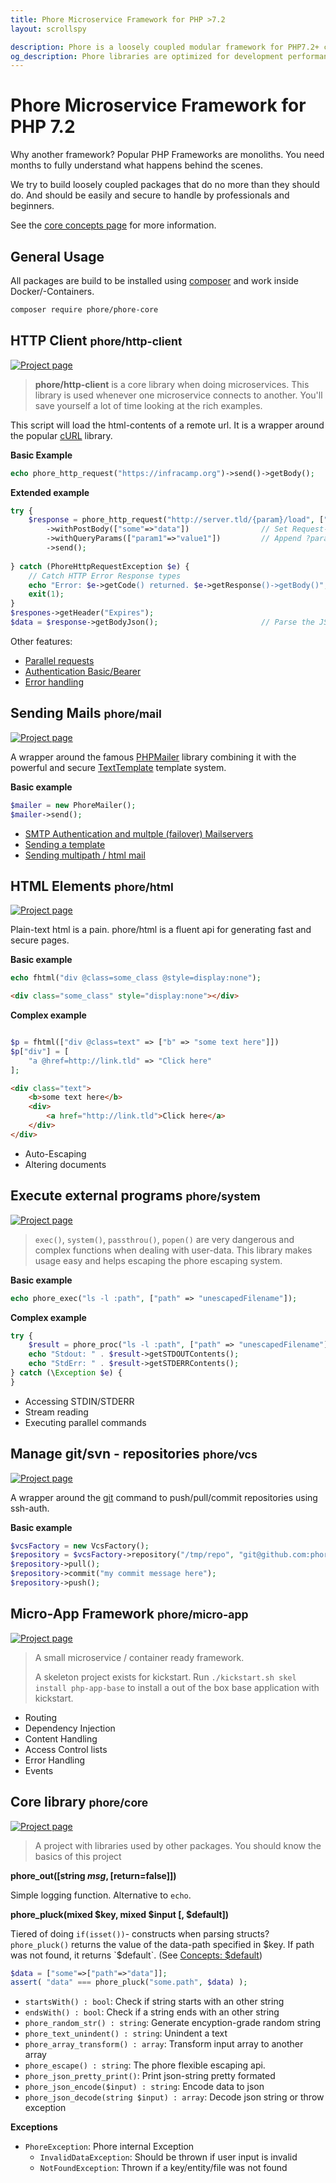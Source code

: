 ```yaml
---
title: Phore Microservice Framework for PHP >7.2
layout: scrollspy

description: Phore is a loosely coupled modular framework for PHP7.2+ cloud-based microservice applications. Librarys have few dependencies and can installed using composer.
og_description: Phore libraries are optimized for development performance, a steep learning-curve and security in highly scalable cluster configurations for IoT and BigData setups.
---
```


<script type="application/ld+json">
{
  "@context": "https://schema.org",
  "@type": "BreadcrumbList",
  "itemListElement": [{
    "@type": "ListItem",
    "position": 1,
    "name": "Infracamp.org",
    "item": "https://infracamp.org/"
  },
  {
      "@type": "ListItem",
      "position": 2,
      "name": "Phore Framework",
      "item": "https://infracamp.org/phore/"
    }]
}
</script>

<script type="application/ld+json">
{
  "@context": "https://schema.org",
  "@type": "FAQPage",
  "mainEntity": [{
    "@type": "Question",
    "name": "What is kickstart.sh?",
    "acceptedAnswer": {
      "@type": "Answer",
      "text": "kickstart.sh is a bash script reading information about the container to start from .kick.yml and executing docker run with the correct parameters."
    }
  }, {
    "@type": "Question",
    "name": "What are kickstart flavor containers?",
    "acceptedAnswer": {
      "@type": "Answer",
      "text": "Flavor containers are intermediate containers. They provide preinstalled enviromnents but it is no application yet inside. Flavors are normally referred to in the from-section of .kick.yml and Dockerfile."
    }
  }, {
    "@type": "Question",
    "name": "What is Phore?",
    "acceptedAnswer": {
      "@type": "Answer",
      "text": "Phore is a set of PHP7.2+ libraries designed to support development of highly scalable microservices."
    }
  }]
  }
</script>

# Phore Microservice Framework for PHP 7.2

Why another framework? Popular PHP Frameworks are monoliths. You need months to
fully understand what happens behind the scenes.

We try to build loosely coupled packages that do no more than they should do.
And should be easily and secure to handle by professionals and beginners.

See the [core concepts page](concepts) for more information.

## General Usage

All packages are build to be installed using [composer](http://getcomposer.org) and
work inside Docker/-Containers.

```bash
composer require phore/phore-core
```

## HTTP Client <small>phore/http-client</small>

[![Project page](https://img.shields.io/badge/info-readme-blue.svg)](https://github.com/phore/phore-http-client)

> **phore/http-client** is a core library when doing microservices. This library
> is used whenever one microservice connects to another. You'll save yourself a lot
> of time looking at the rich examples.

This script will load the html-contents of a remote url. It is a wrapper around
the popular [cURL](https://www.php.net/manual/en/book.curl.php) library.

**Basic Example**

```php
echo phore_http_request("https://infracamp.org")->send()->getBody();
```

**Extended example**

```php
try {
    $response = phore_http_request("http://server.tld/{param}/load", ["param" => "some unencoded string"])
        ->withPostBody(["some"=>"data"])                // Set Request-Method to POST and attach parameter as JSON Data
        ->withQueryParams(["param1"=>"value1"])         // Append ?param1=value1 to the URL
        ->send();
        
} catch (PhoreHttpRequestException $e) {
    // Catch HTTP Error Response types
    echo "Error: $e->getCode() returned. $e->getResponse()->getBody()";
    exit(1);
}
$respones->getHeader("Expires");
$data = $response->getBodyJson();                       // Parse the JSON Body
```

Other features:
- [Parallel requests]() 
- [Authentication Basic/Bearer]()
- [Error handling]()



## Sending Mails <small>phore/mail</small>

[![Project page](https://img.shields.io/badge/info-readme-blue.svg)](https://github.com/phore/phore-mail)

A wrapper around the famous [PHPMailer](https://github.com/PHPMailer/PHPMailer) library combining it with
the powerful and secure [TextTemplate](https://github.com/dermatthes/text-template) template system.

**Basic example**

```php
$mailer = new PhoreMailer();
$mailer->send();
```

- [SMTP Authentication and multple (failover) Mailservers](https://github.com/phore/phore-mail/blob/master/docs/smtp-auth-demo.php)
- [Sending a template](https://github.com/phore/phore-mail/blob/master/docs/setting-charset.php)
- [Sending multipath / html mail](https://github.com/phore/phore-mail/blob/master/docs/simple-demo.php)


## HTML Elements <small>phore/html</small>

[![Project page](https://img.shields.io/badge/info-readme-blue.svg)](https://github.com/phore/phore-html)

Plain-text html is a pain. phore/html is a fluent api for generating fast and secure pages.


**Basic example**

```php
echo fhtml("div @class=some_class @style=display:none");
```

```html
<div class="some_class" style="display:none"></div>
```

**Complex example**

```php

$p = fhtml(["div @class=text" => ["b" => "some text here"]])
$p["div"] = [
    "a @href=http://link.tld" => "Click here"
];
```

```html
<div class="text">
    <b>some text here</b>
    <div>
        <a href="http://link.tld">Click here</a>
    </div>
</div>

```

- Auto-Escaping
- Altering documents


## Execute external programs <small>phore/system</small>

[![Project page](https://img.shields.io/badge/info-readme-blue.svg)](https://github.com/phore/phore-html)

> `exec()`, `system()`, `passthrou()`, `popen()` are very dangerous and complex functions when dealing with
> user-data. This library makes usage easy and helps escaping the phore escaping system.

**Basic example**

```php
echo phore_exec("ls -l :path", ["path" => "unescapedFilename"]);
```

**Complex example**

```php
try {
    $result = phore_proc("ls -l :path", ["path" => "unescapedFilename"])->wait();
    echo "Stdout: " . $result->getSTDOUTContents();
    echo "StdErr: " . $result->getSTDERRContents();
} catch (\Exception $e) {
}
```

- Accessing STDIN/STDERR 
- Stream reading
- Executing parallel commands


## Manage git/svn - repositories <small>phore/vcs</small>

[![Project page](https://img.shields.io/badge/info-readme-blue.svg)](https://github.com/phore/phore-vcs)

A wrapper around the [git]() command to push/pull/commit repositories using ssh-auth.

**Basic example**

```php
$vcsFactory = new VcsFactory();
$repository = $vcsFactory->repository("/tmp/repo", "git@github.com:phore/phore-vcs.git");
$repository->pull();
$repository->commit("my commit message here");
$repository->push();
```

## Micro-App Framework <small>phore/micro-app</small>

[![Project page](https://img.shields.io/badge/info-readme-blue.svg)](https://github.com/phore/phore-micro-app)

> A small microservice / container ready framework. 
>
> A skeleton project exists for kickstart. Run `./kickstart.sh skel install php-app-base` to install
> a out of the box base application with kickstart. 

- Routing
- Dependency Injection
- Content Handling
- Access Control lists
- Error Handling
- Events


## Core library <small>phore/core</small>

[![Project page](https://img.shields.io/badge/info-readme-blue.svg)](https://github.com/phore/phore-core)

> A project with libraries used by other packages. You should know the
> basics of this project

**phore_out([string $msg, [$return=false]])**

Simple logging function. Alternative to `echo`.

**phore_pluck(mixed $key, mixed $input [, $default])**

Tiered of doing `if(isset())`- constructs when parsing structs? `phore_pluck()` returns
the value of the data-path specified in $key. If path was not found, it returns `$default`.
(See [Concepts: $default](concepts))

```php
$data = ["some"=>["path"=>"data"]];
assert( "data" === phore_pluck("some.path", $data) );
```

- `startsWith() : bool`: Check if string starts with an other string
- `endsWith() : bool`: Check if a string ends with an other string
- `phore_random_str() : string`: Generate encyption-grade random string
- `phore_text_unindent() : string`: Unindent a text
- `phore_array_transform() : array`: Transform input array to another array
- `phore_escape() : string`: The phore flexible escaping api.
- `phore_json_pretty_print()`: Print json-string pretty formated
- `phore_json_encode($input) : string`: Encode data to json
- `phore_json_decode(string $input) : array`: Decode json string or throw exception

**Exceptions**

- `PhoreException`: Phore internal Exception
    - `InvalidDataException`: Should be thrown if user input is invalid
    - `NotFoundException`: Thrown if a key/entity/file was not found
